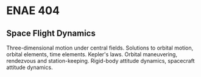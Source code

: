 # ENAE 404

## Space Flight Dynamics

Three-dimensional motion under central fields. Solutions to orbital motion, orbital elements, time elements. Kepler's laws. Orbital maneuvering, rendezvous and station-keeping. Rigid-body attitude dynamics, spacecraft attitude dynamics.
